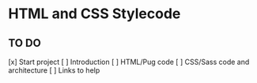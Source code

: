 # HTML and CSS Stylecode 

## TO DO
[x] Start project
[ ] Introduction
[ ] HTML/Pug code
[ ] CSS/Sass code and architecture
[ ] Links to help
 
